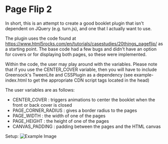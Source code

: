 
# Page Flip 2
In short, this is an attempt to create a good booklet plugin that isn't dependent on JQuery (e.g. turn.js), and one that I actually want to use.

The plugin uses the code found at https://www.html5rocks.com/en/tutorials/casestudies/20things_pageflip/ as a starting point. The base code had a few bugs and didn't have an option for covers or for displaying both pages, so these were implemented.

Within the code, the user may play around with the variables. Please note that if you use the CENTER_COVER variable, then you will have to include Greensock's TweenLite and CSSPlugin as a dependency (see example-index.html to get the appropriate CDN script tags located in the head)

The user variables are as follows: 
- CENTER_COVER : triggers animations to center the booklet when the front or back cover is closed
- PAGE_CORNER_RADIUS : gives a border radius to the pages
- PAGE_WIDTH : the width of one of the pages
- PAGE_HEIGHT : the height of one of the pages
- CANVAS_PADDING : padding between the pages and the HTML canvas

Setup:
![Example Image](http://url/to/img.png)
